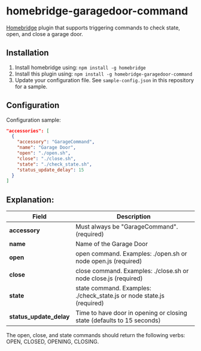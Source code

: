 # homebridge-garagedoor-command
[Homebridge](https://github.com/nfarina/homebridge) plugin that supports triggering commands to check state, open, and close a garage door.

## Installation

1. Install homebridge using: `npm install -g homebridge`
2. Install this plugin using: `npm install -g homebridge-garagedoor-command`
3. Update your configuration file. See `sample-config.json` in this repository for a sample.

## Configuration

Configuration sample:

```json
"accessories": [
  {
    "accessory": "GarageCommand",
    "name": "Garage Door",
    "open": "./open.sh",
    "close": "./close.sh",
    "state": "./check_state.sh",
    "status_update_delay": 15
  }
]

```
## Explanation:

Field                   | Description
------------------------|------------
**accessory**           | Must always be "GarageCommand". (required)
**name**                | Name of the Garage Door
**open**                | open command. Examples: ./open.sh or node open.js (required)
**close**               | close command. Examples: ./close.sh or node close.js (required)
**state**               | state command.  Examples: ./check_state.js or node state.js (required)
**status_update_delay** | Time to have door in opening or closing state (defaults to 15 seconds)

The open, close, and state commands should return the following verbs: OPEN, CLOSED, OPENING, CLOSING.
